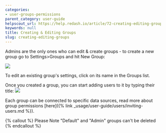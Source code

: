 ```yaml
---
categories:
- user-groups-permissions
parent_category: user-guide
helpscout_url: https://help.redash.io/article/72-creating-editing-groups
keywords: null
title: Creating & Editing Groups
slug: creating-editing-groups
---
```

Admins are the only ones who can edit & create groups - to create a new group
go to Settings>Groups and hit New Group:

![](https://redash.io/help/assets/group_settings.png)

To edit an existing group's settings, click on its name in the Groups list.

Once you created a group, you can start adding users to it by typing their
title: ![](https://redash.io/help/assets/view_only_group.png)

Each group can be connected to specific data sources, read more about group
permissions [here]({% link _usage/user-guide/users/inviting-users.md %}).

{% callout %}
Please Note "Default" and "Admin" groups can't be deleted
{% endcallout %}

